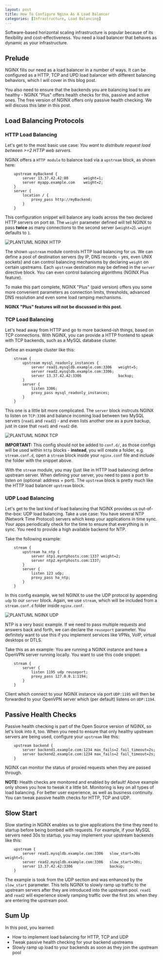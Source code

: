 ```yaml
---
layout: post
title: How To Configure Nginx As A Load Balancer
categories: [Infrastructure, Load Balancing]
---
```


Software-based horizontal scaling infrastructure is popular because of its flexibility and cost-effectiveness. You need a load balancer that behaves as dynamic as your infrastructure.

## Prelude

NGINX fills our need as a load balancer in a number of ways. It can be configured as a HTTP, TCP and UPD load balancer with different balancing behaviors, which I will cover in this blog post.

You also need to ensure that the backends you are balancing load to are healthy - NGINX "Plus" offers health checks for this, passive and active ones. The free version of NGINX offers only passive health checking. We will discuss this later in this post.

## Load Balancing Protocols

### HTTP Load Balancing

Let's get to the most basic use case: _You want to distribute request load between >=2 HTTP web servers._

NGINX offers a `HTTP module` to balance load via a `upstream` block, as shown here:

```nginx
    upstream myBackend {
        server 13.37.42.42:80       weight=1;
        server myapp.example.com    weight=2;
    }
    server {
        location / {
            proxy_pass http://myBackend;
        }
    }
```

This configuration snippet will balance any loads across the two declared HTTP servers on port `80`. The `weight` parameter defined will tell NGINX to pass **twice** as many connections to the second server (`weight=2`). `weight` defaults to `1`.

![PLANTUML NGINX HTTP](https://www.plantuml.com/plantuml/svg/SoWkIImgoStCIybDBE3IYbREoKpFA4alIgsCLGWjJYtYqWAAbMTabgJ6AlYvU_f500M08a05gNcnLa05PK0rDidvAQbsN8R6UiRcUYP6G6HbOS1LdWeoojQGoqOV8cyDqLkPcfEJNuwkERSoiQ10BxKYCRSW9rKlEJyNfjy8IRz3QbuArAq0)

The shown `upstream` module controls HTTP load balancing for us. We can define a pool of destination servers (by IP, DNS records - yes, even UNIX sockets) and can control balancing mechanisms by declaring `weight` on certain upstreams. Each `upstream` destination may be defined in the `server` directive block. You can even control balancing algorithms (NGINX Plus feature).

To make this part complete, NGINX "Plus" (paid version) offers you some more convenient parameters as connection limits, thresholds, advanced DNS resolution and even some load ramping mechanisms.

**NGINX "Plus" features will not be discussed in this post.**

### TCP Load Balancing

Let's head away from HTTP and go to more backend-ish things, based on TCP connections. With NGINX, you can provide a HTTP frontend to speak with TCP backends, such as a MySQL database cluster.

Define an example cluster like this:

```nginx
    stream {
        upstream mysql_readonly_instances {
            server read1.mysqldb.example.com:3306   weight=5;
            server read2.mysqldb.example.com:3306;
            server 13.37.42.42:3306                 backup;
        }
        server {
            listen 3306;
            proxy_pass mysql_readonly_instances;
        }
    }
```

This one is a little bit more complicated. The `server` block instrcuts NGINX to listen on `TCP:3306` and balance incoming load between two MySQL servers (`read1` and `read2`) - and even lists another one as a pure backup, just in case that `read1` and `read2` die.

![PLANTUML NGINX TCP](https://www.plantuml.com/plantuml/svg/SoWkIImgoStCIybDBE3IYbREoKpFA4alIgsCLGWjJYtYqWAAbMTabgJ6AlYvU_f500M08a05gNcnLa05PK0rDidvAQbsN4MfYIc6UhcLnOKvAKbwgHM9kGKvgNh9-RbS8Su1LiR61cPSvQaWusrDkMpq8Ngi8UPLfkRav9UJRY2wEI27evjYQAndRAvdOWH443r9YSdPfGKA-NavbKZw7LBpKg3X0000)

**IMPORTANT:** This config should not be added to `conf.d/`, as those configs will be used within `http` blocks - **instead**, you will create a folder, e.g. `stream.conf.d`, open a `stream` block inside your `nginx.conf` file and include the folder with the snippet above.

With the `stream` module, you may (just like in HTTP load balancing) define upstream server. When defining your server, you need to pass a port to listen on (optional: address + port). The `upstream` block is pretty much like the HTTP load balancer `upstream` block.

### UDP Load Balancing

Let's get to the last kind of load balancing that NGINX provides us out-of-the-box: UDP load balancing. Take a use case: You have several NTP (Network Time Protocol) servers which keep your applications in time sync. Your apps periodically check for the time to ensure that everything is in sync. You need to provide a high available backend for NTP.

Take the following example:

```nginx
    stream {
        upstream ha_ntp {
            server ntp1.myntphosts.com:1337 weight=2;
            server ntp2.myntphosts.com:1337;
        }
        server {
            listen 123 udp;
            proxy_pass ha_ntp;
        }
    }
```

In this config example, we tell NGINX to use the UDP protocol by appending `udp` to our `server` block. Again, we use `stream`, which will be included from a `stream.conf.d` folder inside `nginx.conf`.

![PLANTUML NGINX UDP](https://www.plantuml.com/plantuml/svg/SoWkIImgoStCIybDBE3IYbREoKpFA4alIgsCLGWjJYtYqWAAbMTabgJ6AlYvU_f500M08a05gNcnLa05PK0rDidvAQbsN7ab1OPwkPL0AYE_kAHOBpa_bolK9S3AqDZOdAiy5MImhH6NZJv4jJN4fChKd9pySYn66U4q2c62GsfU2jJj0000)

NTP is a very basic example. If we need to pass multiple requests and answers back and forth, we can declare the `reuseport` parameter. You definitely want to use this if you implement services like VPNs, VoIP, virtual desktops or DTLS.

Take this as an example: You are running a NGINX instance and have a OpenVPN server running locally. You want to use this code snippet:

```nginx
    stream {
        server {
            listen 1195 udp reuseport;
            proxy_pass 127.0.0.1:1194;
        }
    }
```

Client which connect to your NGINX instance via port `UDP:1195` will then be forwarded to your OpenVPN server which (per default) listens on `UDP:1194`.

## Passive Health Checks

Passive health checking is part of the Open Source version of NGINX, so let's look into it, too. When you need to ensure that only healthy upstream servers are being used, configure your `upstream` like this:

```nginx
    upstream backend {
        server backend1.example.com:1234 max_fails=2 fail_timeout=2s;
        server backend2.example.com:1234 max_fails=2 fail_timeout=2s;
    }
```

NGINX can monitor the status of proxied requests when they are passed through.

**NOTE:** Health checks are monitored and enabled by default! Above example only shows you how to tweak it a little bit. Monitoring is key on all types of load balancing. For better user experience, as well as business continuity. You can tweak passive health checks for HTTP, TCP and UDP.

## Slow Start

Slow starting in NGINX enables us to give applications the time they need to startup before being bombed with requests. For example, if your MySQL servers need 30s to startup, you may implement your upstream backends like this:

```nginx
    upstream {
        server read1.mysqldb.example.com:3306   slow_start=30s weight=5;
        server read2.mysqldb.example.com:3306   slow_start=30s;
        server 13.37.42.42:3306                 backup;
    }
```

The example is took from the UDP section and was enhanced by the `slow_start` parameter. This tells NGINX to slowly ramp up traffic to the upstream servers after they are introduced into the upstream pool. `read1` and `read2` will experience slowly ramping traffic over the first `30s` when they are entering the upstream pool.

## Sum Up

In this post, you learned:

- How to implement load balancing for HTTP, TCP and UDP
- Tweak passive health checking for your backend upstreams
- Slowly ramp up load to your backends as soon as they join the upstream pool
